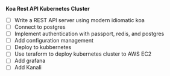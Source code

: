 **Koa Rest API Kubernetes Cluster**

  - [ ] Write a REST API server using modern idiomatic koa
  - [ ] Connect to postgres
  - [ ] Implement authentication with passport, redis, and postgres
  - [ ] Add configuration management
  - [ ] Deploy to kubbernetes
  - [ ] Use teraform to deploy kubernetes cluster to AWS EC2
  - [ ] Add grafana
  - [ ] Add Kanali
